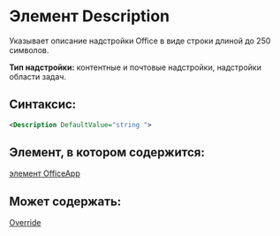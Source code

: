 
# Элемент Description
Указывает описание надстройки Office в виде строки длиной до 250 символов.

 **Тип надстройки:** контентные и почтовые надстройки, надстройки области задач.


## Синтаксис:


```XML
<Description DefaultValue="string ">
```


## Элемент, в котором содержится:

[элемент OfficeApp](../../reference/manifest/officeapp.md)


## Может содержать:

[Override](../../reference/manifest/override.md)

